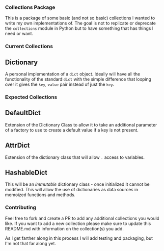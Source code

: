 ### Collections Package

This is a package of some basic (and not so basic) collections I wanted to write my
own implementations of. The goal is not to replicate or deprecate the `collections` 
module in Python but to have something that has things I need or want. 

### Current Collections

## Dictionary

A personal implementation of a `dict` object. Ideally will have all the functionality
of the standard `dict` with the simple difference that looping over it gives the 
`key`, `value` pair instead of just the `key`.

### Expected Collections

## DefaultDict

Extension of the Dictionary Class to allow it to take an additional parameter of a 
factory to use to create a default value if a key is not present.

## AttrDict

Extension of the dictionary class that will allow `.` access to variables.

## HashableDict

This will be an _immutable_ dictionary class - once initialized it cannot be modified.
This will allow the use of dictionaries as data sources in memoized functions and methods.

### Contributing

Feel free to fork and create a PR to add any additional collections you would like. 
If you want to add a new collection please make sure to update this README.md with
information on the collection(s) you add.

As I get farther along in this process I will add testing and packaging, but I'm not 
that far along yet.
